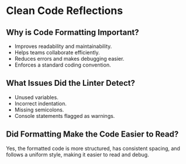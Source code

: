 # Clean Code Reflections

## Why is Code Formatting Important?

- Improves readability and maintainability.
- Helps teams collaborate efficiently.
- Reduces errors and makes debugging easier.
- Enforces a standard coding convention.

## What Issues Did the Linter Detect?

- Unused variables.
- Incorrect indentation.
- Missing semicolons.
- Console statements flagged as warnings.

## Did Formatting Make the Code Easier to Read?

Yes, the formatted code is more structured, has consistent spacing, and follows a uniform style, making it easier to read and debug.
